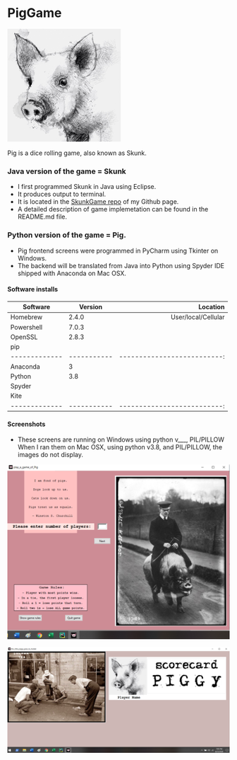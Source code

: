 
# PigGame
![Pig face](https://raw.githubusercontent.com/heathermortensen/PigGame/master/pigFace.png)

Pig is a dice rolling game, also known as Skunk.

### Java version of the game = Skunk 
* I first programmed Skunk in Java using Eclipse. 
* It produces output to terminal.
* It is located in the [SkunkGame repo](https://github.com/heathermortensen/SkunkGame) of my Github page.
* A detailed description of game implemetation can be found in the README.md file.

### Python version of the game = Pig.
* Pig frontend screens were programmed in PyCharm using Tkinter on Windows.
* The backend will be translated from Java into Python using Spyder IDE shipped with Anaconda on Mac OSX.

#### Software installs

| Software     | Version   | Location
| ------------- | ---------- | ---------------------------: |
| Homebrew  | 2.4.0       | User/local/Cellular          | 
| Powershell  | 7.0.3       | 
| OpenSSL    | 2.8.3       |
| pip              |                 |
| ------------- | ----------- | --------------------------: | 
| Anaconda   | 3              |                                        |
| Python        | 3.8           |                                        |
| Spyder        |                 |                                        |
| Kite             |                 |                                        |
| ------------- | ----------- | --------------------------: |

#### Screenshots

* These screens are running on Windows using python v___, PIL/PILLOW
When I ran them on Mac OSX, using python v3.8, and PIL/PILLOW, the images do not display.

![Screen #1](https://raw.githubusercontent.com/heathermortensen/PigGame/master/screen1.png)

![Screen #2](https://raw.githubusercontent.com/heathermortensen/PigGame/master/screen2.png)
